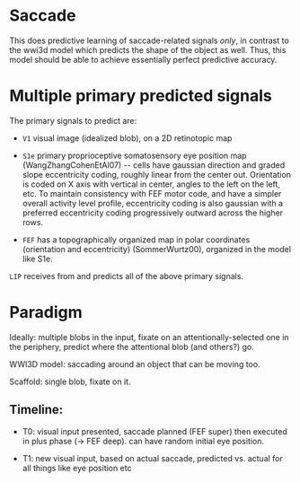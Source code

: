 # Saccade

This does predictive learning of saccade-related signals *only*, in contrast to the wwi3d model which predicts the shape of the object as well.  Thus, this model should be able to achieve essentially perfect predictive accuracy.

# Multiple primary predicted signals

The primary signals to predict are:

* `V1` visual image (idealized blob), on a 2D retinotopic map

* `S1e` primary proprioceptive somatosensory eye position map (WangZhangCohenEtAl07) -- cells have gaussian direction and graded slope eccentricity coding, roughly linear from the center out.  Orientation is coded on X axis with vertical in center, angles to the left on the left, etc.  To maintain consistency with FEF motor code, and have a simpler overall activity level profile, eccentricity coding is also gaussian with a preferred eccentricity coding progressively outward across the higher rows.

* `FEF` has a topographically organized map in polar coordinates (orientation and eccentricity) (SommerWurtz00), organized in the model like S1e.

`LIP` receives from and predicts all of the above primary signals.

# Paradigm

Ideally: multiple blobs in the input, fixate on an attentionally-selected one in the periphery, predict where the attentional blob (and others?) go.

WWI3D model: saccading around an object that can be moving too.

Scaffold: single blob, fixate on it.

## Timeline: 

* T0: visual input presented, saccade planned (FEF super) then executed in plus phase (-> FEF deep).  can have random initial eye position.

* T1: new visual input, based on actual saccade, predicted vs. actual for all things like eye position etc

